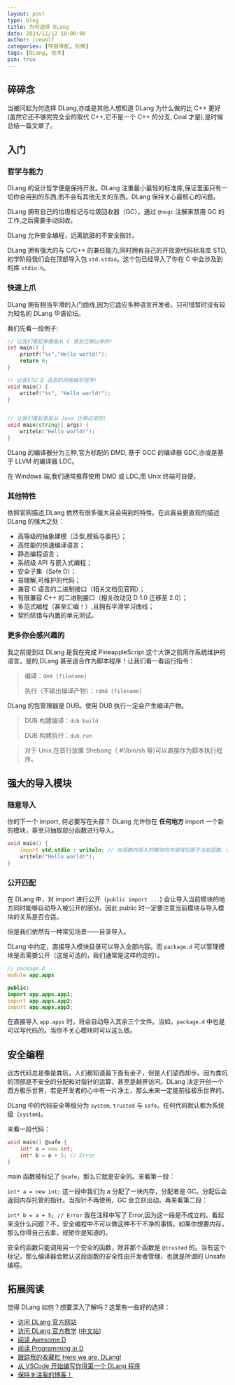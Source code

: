 ```yaml
---
layout: post
type: blog
title: 为何选择 DLang
date: 2024/11/12 10:00:00
author: icewolf
categories: [咩狼博客, 折腾]
tags: [DLang, 技术]
pin: true
---
```



## 碎碎念
当被问起为何选择 DLang,亦或是其他人想知道 DLang 为什么做的比 C++ 更好(虽然它还不够完完全全的取代 C++,它不是一个 C++ 的分支, Coal 才是),是时候总结一篇文章了。

## 入门
### 哲学与能力
DLang 的设计哲学便是保持开发。DLang 注重最小最轻的标准库,保证里面只有一切你会用到的东西,而不会有其他无关的东西。DLang 保持关心最核心的问题。

DLang 拥有自己的垃圾标记与垃圾回收器（GC）。通过 `@nogc` 注解来禁用 GC 的工作,之后需要手动回收。

DLang 允许安全编程，远离肮脏的不安全指针。

DLang 拥有强大的与 C/C++ 的兼任能力,同时拥有自己的开放源代码标准库 STD,初学阶段我们会在顶部导入包 `std.stdio`。这个包已经导入了你在 C 中会涉及到的库 `stdio.h`。

### 快速上爪
DLang 拥有相当平滑的入门曲线,因为它适应多种语言开发者。只可惜暂时没有较为知名的 DLang 华语论坛。

我们先看一段例子:

```d
// 让我们看起来像是从 C 语言迁移过来的!
int main() {
	printf("%s","Hello world!");
	return 0;
}

// 让我们以 D 语言的风格编写程序!
void main() {
    writef("%s", "Hello world!");
}


// 让我们看起来是从 Java 迁移过来的!
void main(string[] args) {
    writeln("Hello world!");
}
```

DLang 的编译器分为三种,官方标配的 DMD, 基于 GCC 的编译器 GDC,亦或是基于 LLVM 的编译器 LDC。

在 Windows 端,我们通常推荐使用 DMD 或 LDC,而 Unix 终端可自便。

### 其他特性
依照官网描述,DLang 依然有很多强大且会用到的特性。在此我会更直观的描述 DLang 的强大之处：

- 高等级的抽象建模（泛型,模板与委托）；
- 高性能的快速编译语言；
- 静态编程语言；
- 系统级 API 与嵌入式编程；
- 安全子集（Safe D）；
- 易理解,可维护的代码；
- 兼容 C 语言的二进制接口（相关文档见官网）；
- 有限兼容 C++ 的二进制接口（相关改动见 D 1.0 迁移至 2.0）；
- 多范式编程（甚至汇编！）,且拥有平滑学习曲线；
- 契约除错与内置的单元测试。

### 更多你会感兴趣的
我之前提到过 DLang 是我在完成 PineappleScript 这个大饼之前用作系统维护的语言。是的,DLang 甚至适合作为脚本程序！让我们看一看运行指令：

> 编译：`dmd [filename]`
>
> 执行（不输出编译产物）：`rdmd [filename]`

DLang 的包管理器是 DUB。使用 DUB 执行一定会产生编译产物。

> DUB 构建编译：`dub build`
>
> DUB 构建执行：`dub run`

> 对于 Unix,在首行放置 Shebang（ #!/bin/sh 等)可以直接作为脚本执行程序。

## 强大的导入模块
### 随意导入
你的下一个 import, 何必要写在头部？ DLang 允许你在 **任何地方** import 一个新的模块，甚至只抽取部分函数进行导入。

```d
void main() {
    import std.stdio : writeln; // 在函数内导入的模块的作用域仅限于当前函数。此处单独导入了 writeln 函数作用给 main 函数！
    writeln("Hello world!");
}
```

### 公开匹配
在 DLang 中，对 import 进行公开（`public import ...`) 会让导入当前模块的地方同时能够自动导入被公开的部分。因此 public 时一定要注意当前模块与导入模块的关系是否合适。

但是我们依然有一种常见场景——目录导入。

DLang 中约定，直接导入模块目录可以导入全部内容。而 `package.d` 可以管理模块是否需要公开（这是可选的，我们通常是这样约定的）。

```d
// package.d
module app.apps

public:
import app.apps.app1;
import app.apps.app2;
import app.apps.app3;

```

在直接导入 `app.apps` 时，将会自动导入其余三个文件。当如，`package.d` 中也是可以写代码的。当你不关心模块时可以这么做。

## 安全编程
远古代码总是像是粪坑，人们都知道最下面有金子，但是人们望而却步。因为粪坑的顶部是不安全的分配和对指针的运算，甚至是越界访问。DLang 决定开创一个西方极乐世界，若是开发者的心中有一片净土，那么未来一定能前往极乐世界的。

DLang 中的代码安全等级分为 `system`, `trusted` 与 `safe`。任何代码默认都为系统级（`system`)。

来看一段代码：

```d
void main() @safe {
    int* a = new int;
    int* b = a + 5; // Error
}
```

main 函数被标记了 `@safe`，那么它就是安全的。来看第一段：

`int* a = new int;` 这一段中我们为 a 分配了一块内存，分配者是 GC。分配后会返回内存托管的指针。当指针不再使用，GC 会立刻出动。再来看第二段：

`int* b = a + 5; // Error` 我在注释中写了 Error,因为这一段是不成立的。看起来没什么问题？不，安全编程中不可以做这种不干不净的事情。如果你想要内存，那么你得自己去拿，规矩你是知道的。

安全的函数只能调用另一个安全的函数，除非那个函数是 `@trusted` 的。当有这个标记，那么编译器会默认这段函数的安全性由开发者管理，也就是所谓的 Unsafe 编程。

## 拓展阅读
觉得 DLang 如何？想要深入了解吗？这里有一些好的选择：
- [访问 DLang 官方网站](https://dlang.org/)
- [访问 DLang 官方教学](https://tour.dlang.org/) ([中文站](https://tour.dlang.org/tour/zh/welcome/welcome-to-d))
- [阅读 Awesome D](https://github.com/dlang-community/awesome-d)
- [阅读 Programming in D](http://ddili.org/ders/d.en/index.html)
- [跟踪我的收藏栏 Here we are, DLang!](https://github.com/stars/AmarokIce/lists/here-we-are-dlang)
- [从 VSCode 开始编写你得第一个 DLang 程序](https://wolf.snowlyicewolf.club/posts/dlang_with_vscode/)
- [保持关注我的博客！](https://wolf.snowlyicewolf.club/)
